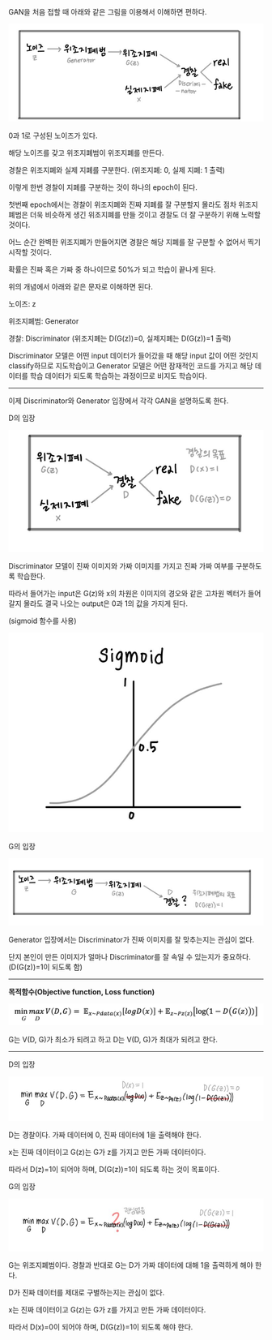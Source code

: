 GAN을 처음 접할 때 아래와 같은 그림을 이용해서 이해하면 편하다.

![GAN](https://github.com/ornni/GAN/blob/main/image/GAN.jpg?raw=true)

0과 1로 구성된 노이즈가 있다.

해당 노이즈를 갖고 위조지폐범이 위조지폐를 만든다.

경찰은 위조지폐와 실제 지폐를 구분한다. (위조지폐: 0, 실제 지폐: 1 출력)

이렇게 한번 경찰이 지폐를 구분하는 것이 하나의 epoch이 된다.



첫번째 epoch에서는 경찰이 위조지폐와 진짜 지폐를 잘 구분할지 몰라도 점차 위조지폐범은 더욱 비슷하게 생긴 위조지폐를 만들 것이고 경찰도 더 잘 구분하기 위해 노력할 것이다.

어느 순간 완벽한 위조지폐가 만들어지면 경찰은 해당 지폐를 잘 구분할 수 없어서 찍기 시작할 것이다.

확률은 진짜 혹은 가짜 중 하나이므로 50%가 되고 학습이 끝나게 된다.



위의 개념에서 아래와 같은 문자로 이해하면 된다.

노이즈: z

위조지폐범: Generator

경찰: Discriminator (위조지폐는 D(G(z))=0, 실제지폐는 D(G(z))=1 출력)



Discriminator 모델은 어떤 input 데이터가 들어갔을 때 해당 input 값이 어떤 것인지 classify하므로 지도학습이고 Generator 모델은 어떤 잠재적인 코드를 가지고 해당 데이터를 학습 데이터가 되도록 학습하는 과정이므로 비지도 학습이다.

------

이제 Discriminator와 Generator 입장에서 각각 GAN을 설명하도록 한다.

D의 입장

![Discriminator](https://github.com/ornni/GAN/blob/main/image/Discriminator.jpg?raw=true)

Discriminator 모델이 진짜 이미지와 가짜 이미지를 가지고 진짜 가짜 여부를 구분하도록 학습한다.

따라서 들어가는 input은 G(z)와 x의 차원은 이미지의 경오와 같은 고차원 벡터가 들어갈지 몰라도 결국 나오는 output은 0과 1의 값을 가지게 된다.

(sigmoid 함수를 사용)

![sigmoid function](https://github.com/ornni/GAN/blob/main/image/sigmoid%20function.jpg?raw=true)



G의 입장

![Generator](https://github.com/ornni/GAN/blob/main/image/Generator.jpg?raw=true)

Generator 입장에서는 Discriminator가 진짜 이미지를 잘 맞추는지는 관심이 없다.

단지 본인이 만든 이미지가 얼마나 Discriminator를 잘 속일 수 있는지가 중요하다.(D(G(z))=1이 되도록 함)

------

**목적함수(Objective function, Loss function)**

![GAN loss function](https://github.com/ornni/GAN/blob/main/image/GAN%20loss%20function.png?raw=true)

G는 V(D, G)가 최소가 되려고 하고 D는 V(D, G)가 최대가 되려고 한다.

------

D의 입장

![Discriminator loss function](https://github.com/ornni/GAN/blob/main/image/Discriminator%20loss%20fuction.jpg?raw=true)

D는 경찰이다. 가짜 데이터에 0, 진짜 데이터에 1을 출력해야 한다.

x는 진짜 데이터이고 G(z)는 G가 z를 가지고 만든 가짜 데이터이다.

따라서 D(z)=1이 되어야 하며, D(G(z))=1이 되도록 하는 것이 목표이다.


G의 입장

![Generator loss function](https://github.com/ornni/GAN/blob/main/image/Generator%20loss%20function.jpg?raw=true)

G는 위조지폐범이다. 경찰과 반대로 G는 D가 가짜 데이터에 대해 1을 출력하게 해야 한다.

D가 진짜 데이터를 제대로 구별하는지는 관심이 없다.

x는 진짜 데이터이고 G(z)는 G가 z를 가지고 만든 가짜 데이터이다.

따라서 D(x)=0이 되어야 하며, D(G(z))=1이 되도록 해야 한다.
